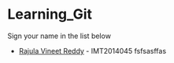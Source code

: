 # Learning_Git

Sign your name in the list below

- [Rajula Vineet Reddy](http://github.com/rajula96reddy/) - IMT2014045
fsfsasffas
